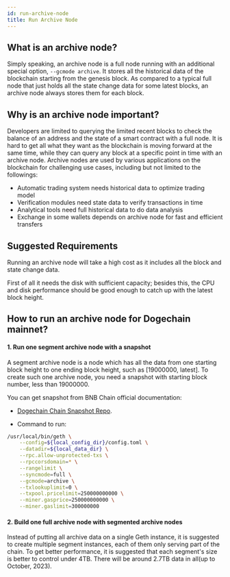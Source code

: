 ```yaml
---
id: run-archive-node
title: Run Archive Node
---
```


## What is an archive node?

Simply speaking, an archive node is a full node running with an additional special option, `--gcmode archive`. It stores all the historical data of the blockchain starting from the genesis block. As compared to a typical full node that just holds all the state change data for some latest blocks, an archive node always stores them for each block.

## Why is an archive node important?

Developers are limited to querying the limited recent blocks to check the balance of an address and the state of a smart contract with a full node. It is hard to get all what they want as the blockchain is moving forward at the same time, while they can query any block at a specific point in time with an archive node. Archive nodes are used by various applications on the blockchain for challenging use cases, including but not limited to the followings:

- Automatic trading system needs historical data to optimize trading model
- Verification modules need state data to verify transactions in time
- Analytical tools need full historical data to do data analysis
- Exchange in some wallets depends on archive node for fast and efficient transfers

## Suggested Requirements

Running an archive node will take a high cost as it includes all the block and state change data.

First of all it needs the disk with sufficient capacity; besides this, the CPU and disk performance should be good enough to catch up with the latest block height.

## How to run an archive node for Dogechain mainnet?

#### 1. Run one segment archive node with a snapshot

A segment archive node is a node which has all the data from one starting block height to one ending block height, such as [19000000, latest]. To create such one archive node, you need a snapshot with starting block number, less than 19000000.

You can get snapshot from BNB Chain official documentation:

- [Dogechain Chain Snapshot Repo](https://github.com/dogechain-lab/dogechain-snapshots).

- Command to run:

```bash
/usr/local/bin/geth \
	--config=${local_config_dir}/config.toml \
	--datadir=${local_data_dir} \
	--rpc.allow-unprotected-txs \
	--rpccorsdomain=* \
	--rangelimit \
	--syncmode=full \
	--gcmode=archive \
	--txlookuplimit=0 \
	--txpool.pricelimit=250000000000 \
	--miner.gasprice=250000000000 \
	--miner.gaslimit=300000000
```

#### 2. Build one full archive node with segmented archive nodes

Instead of putting all archive data on a single Geth instance, it is suggested to create multiple segment instances, each of them only serving part of the chain. To get better performance, it is suggested that each segment's size is better to control under 4TB. There will be around 2.7TB data in all(up to October, 2023).

